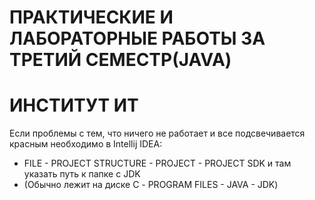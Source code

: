 # ПРАКТИЧЕСКИЕ И ЛАБОРАТОРНЫЕ РАБОТЫ ЗА ТРЕТИЙ СЕМЕСТР(JAVA)
# ИНСТИТУТ ИТ

Если проблемы с тем, что ничего не работает и все подсвечивается красным необходимо в Intellij IDEA:
- FILE - PROJECT STRUCTURE - PROJECT - PROJECT SDK 
и там указать путь к папке с JDK 
- (Обычно лежит на диске С - PROGRAM FILES - JAVA - JDK)

